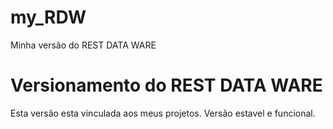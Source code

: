 # my_RDW
Minha versão do REST DATA WARE

# Versionamento do REST DATA WARE
Esta versão esta vinculada aos meus projetos.
Versão estavel e funcional.
